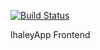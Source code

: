 [![Build Status](https://travis-ci.org/lhaley2011/lhaley.com.svg?branch=master)](https://travis-ci.org/lhaley2011/lhaley.com)

lhaleyApp Frontend
